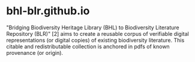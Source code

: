 # bhl-blr.github.io
"Bridging Biodiversity Heritage Library (BHL) to Biodiversity Literature Repository (BLR)" [2] aims to create a reusable corpus of verifiable digital representations (or digital copies) of existing biodiversity literature. This citable and redistributable collection is anchored in pdfs of known provenance (or origin). 

